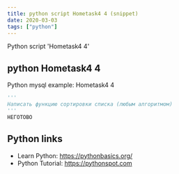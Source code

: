 ```yaml
---
title: python script Hometask4 4 (snippet)
date: 2020-03-03
tags: ["python"]
---
```

Python script 'Hometask4 4'


## python Hometask4 4

Python mysql example: Hometask4 4

```python
'''
Написать функцию сортировки списка (любым алгоритмом)
'''
НЕГОТОВО

```

## Python links

- Learn Python: https://pythonbasics.org/
- Python Tutorial: https://pythonspot.com
